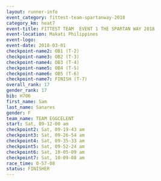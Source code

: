 ```yaml
---
layout: runner-info 
event_category: fittest-team-spartanway-2018 
category_km: heat7 
event-title: FITTEST TEAM  EVENT 1 THE SPARTAN WAY 2018 
event-location: Makati Philippines 
event-logo: 
event-date: 2018-03-01 
checkpoint-name2: OB1 (T-2) 
checkpoint-name3: OB2 (T-3) 
checkpoint-name4: OB3 (T-4) 
checkpoint-name5: OB4 (T-5) 
checkpoint-name6: OB5 (T-6) 
checkpoint-name7: FINISH (T-7) 
overall_rank: 17
gender_rank: 17
bib: H706
first_name: Sam
last_name: Sanares
gender: F
team_name: TEAM EGGCELENT
start: Sat, 09-12-00 am
checkpoint2: Sat, 09-19-43 am
checkpoint3: Sat, 09-26-54 am
checkpoint4: Sat, 09-35-33 am
checkpoint5: Sat, 09-52-24 am
checkpoint6: Sat, 10-05-09 am
checkpoint7: Sat, 10-09-08 am
race_time: 0-57-08
status: FINISHER
---
```

